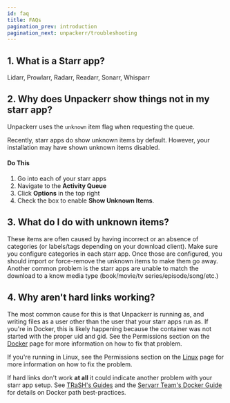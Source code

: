 ```yaml
---
id: faq
title: FAQs
pagination_prev: introduction
pagination_next: unpackerr/troubleshooting
---
```


## 1. What is a Starr app?

Lidarr, Prowlarr, Radarr, Readarr, Sonarr, Whisparr

## 2. Why does Unpackerr show things not in my starr app?

Unpackerr uses the `unknown` item flag when requesting the queue.

Recently, starr apps do show unknown items by default. However,
your installation may have shown unknown items disabled.

#### Do This

1. Go into each of your starr apps
1. Navigate to the **Activity Queue**
1. Click **Options** in the top right
1. Check the box to enable **Show Unknown Items**.

## 3. What do I do with unknown items?

These items are often caused by having incorrect or an absence of
categories (or labels/tags depending on your download client).
Make sure you configure categories in each starr app. Once those
are configured, you should import or force-remove the unknown
items to make them go away. Another common problem is the starr
apps are unable to match the download to a know media type
(book/movie/tv series/episode/song/etc.)

## 4. Why aren't hard links working?

The most common cause for this is that Unpackerr is running as,
and writing files as a user other than the user that your starr
apps run as. If you're in Docker, this is likely happening
because the container was not started with the proper uid and gid.
See the Permissions section on the [Docker](/docs/install/docker#permissions)
page for more information on how to fix that problem.

If you're running in Linux, see the Permissions section on the
[Linux](/docs/install/linux#permissions) page for more information
on how to fix the problem.

If hard links don't work **at all** it could indicate another problem
with your starr app setup. See [TRaSH's Guides](https://trash-guides.info/Hardlinks/Hardlinks-and-Instant-Moves/)
and the [Servarr Team's Docker Guide](https://wiki.servarr.com/docker-guide)
for details on Docker path best-practices.